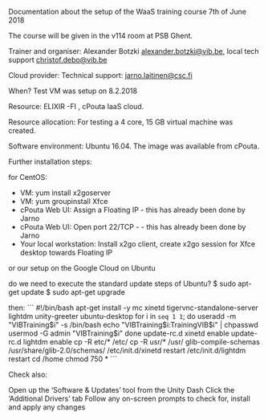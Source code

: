 Documentation about the setup of the WaaS training course 7th of June 2018

The course will be given in the v114 room at PSB Ghent.

Trainer and organiser: 
Alexander Botzki alexander.botzki@vib.be, 
local tech support christof.debo@vib.be

Cloud provider:  Technical support: jarno.laitinen@csc.fi 

When?
Test VM was setup on 8.2.2018

Resource:  ELIXIR -FI , cPouta IaaS cloud.

Resource allocation:
For testing a 4 core, 15 GB virtual machine was created.

Software environment: 
Ubuntu 16.04. The image was available from cPouta. 

Further installation steps:

for CentOS:
- VM: yum install x2goserver
- VM: yum groupinstall Xfce
- cPouta Web UI: Assign a Floating IP - this has already been done by Jarno
- cPouta Web UI: Open port 22/TCP - - this has already been done by Jarno
- Your local workstation: Install x2go client, create x2go session for Xfce desktop towards Floating IP

or our setup on the Google Cloud on Ubuntu


do we need to execute the standard update steps of Ubuntu?
$ sudo apt-get update
$ sudo apt-get upgrade


then:
´´´
#!/bin/bash
apt-get install -y mc xinetd tigervnc-standalone-server lightdm unity-greeter ubuntu-desktop
for i in `seq 1 1`;
do
    useradd -m "VIBTraining$i" -s /bin/bash
    echo "VIBTraining$i:TrainingVIB$i" | chpasswd
    usermod -G admin "VIBTraining$i"
done
update-rc.d xinetd enable
update-rc.d lightdm enable
cp -R etc/* /etc/
cp -R usr/* /usr/
glib-compile-schemas /usr/share/glib-2.0/schemas/
/etc/init.d/xinetd restart
/etc/init.d/lightdm restart
cd /home
chmod 750 *
´´´

Check also:

Open up the ‘Software & Updates’ tool from the Unity Dash
Click the ‘Additional Drivers’ tab
Follow any on-screen prompts to check for, install and apply any changes 

